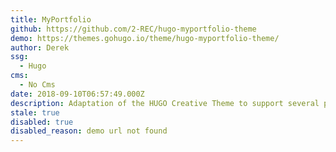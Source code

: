 ```yaml
---
title: MyPortfolio
github: https://github.com/2-REC/hugo-myportfolio-theme
demo: https://themes.gohugo.io/theme/hugo-myportfolio-theme/
author: Derek
ssg:
  - Hugo
cms:
  - No Cms
date: 2018-09-10T06:57:49.000Z
description: Adaptation of the HUGO Creative Theme to support several portfolios.
stale: true
disabled: true
disabled_reason: demo url not found
---
```

